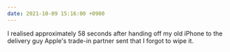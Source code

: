 ```yaml
---
date: 2021-10-09 15:16:00 +0900
---
```


I realised approximately 58 seconds after handing off my old iPhone to the delivery guy Apple's trade-in partner sent that I forgot to wipe it.
